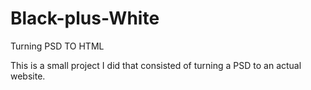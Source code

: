 # Black-plus-White
Turning PSD TO HTML

This is a small project I did that consisted of turning  a PSD to an actual website.

